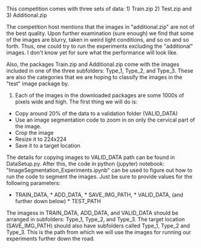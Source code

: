 This competition comes with three sets of data: 1) Train.zip 2) Test.zip and 3) Additional.zip

The competition host mentions that the images in "additional.zip" are not of the best quality. 
Upon further examination (sure enough) we find that some of the images are blurry, taken in weird
light conditions, and so on and so forth. Thus, one could try to run the experiments
excluding the "additional" images. I don't know yet for sure what the performance will look like.

Also, the packages Train.zip and Additional.zip come with the images included in one of the three subfolders: Type_1, Type_2, and Type_3.
These are also the categories that we are hoping to classify the images in the "test" image package by.

1. Each of the images in the downloaded packages are some 1000s of pixels wide and high. The first thing we
will do is:

- Copy around 20% of the data to a validation folder (VALID_DATA)
- Use an image segmentation code to zoom in on only the cervical part of the image.
- Crop the image
- Resize it to 224x224
- Save it to a target location

The details for copying images to VALID_DATA path can be found in DataSetup.py. After this, the code in  python (jupyter) 
notebook: "ImageSegmentation_Experiments.ipynb" can be used to figure out how to run the code to segment the images.
Just be sure to provide values for the following parameters:
* TRAIN_DATA, * ADD_DATA, * SAVE_IMG_PATH, * VALID_DATA, (and further down below) * TEST_PATH

The imagess in TRAIN_DATA, ADD_DATA, and VALID_DATA should be arranged in subfolders: Type_1, Type_2, and Type_3.
The target location (SAVE_IMG_PATH) should also have subfolders called Type_1, Type_2 and Type_3. This is the path
from which we will use the images for running our experiments further down the road. 